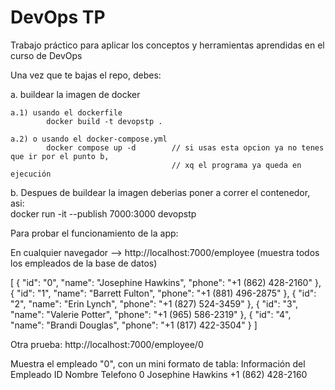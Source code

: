 # DevOps TP
Trabajo práctico para aplicar los conceptos y herramientas aprendidas en el curso de DevOps

Una vez que te bajas el repo, debes: 

a. buildear la imagen de docker

    a.1) usando el dockerfile 
            docker build -t devopstp . 

    a.2) o usando el docker-compose.yml
            docker compose up -d        // si usas esta opcion ya no tenes que ir por el punto b,
                                        // xq el programa ya queda en ejecución

b. <solo si fuiste por el camino a.1> 
   Despues de buildear la imagen deberias poner a correr el contenedor, asi:  
            docker run -it --publish 7000:3000 devopstp

Para probar el funcionamiento de la app:

En cualquier navegador --> http://localhost:7000/employee (muestra todos los empleados de la base de datos)

[
  {
    "id": "0",
    "name": "Josephine Hawkins",
    "phone": "+1 (862) 428-2160"
  },
  {
    "id": "1",
    "name": "Barrett Fulton",
    "phone": "+1 (881) 496-2875"
  },
  {
    "id": "2",
    "name": "Erin Lynch",
    "phone": "+1 (827) 524-3459"
  },
  {
    "id": "3",
    "name": "Valerie Potter",
    "phone": "+1 (965) 586-2319"
  },
  {
    "id": "4",
    "name": "Brandi Douglas",
    "phone": "+1 (817) 422-3504"
  }
]

Otra prueba: http://localhost:7000/employee/0

Muestra el empleado "0", con un mini formato de tabla: 
    Información del Empleado
    ID	Nombre	Telefono
    0	Josephine Hawkins	+1 (862) 428-2160